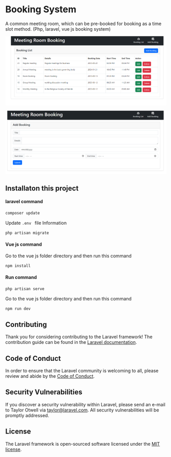 # Booking System
A common meeting room, which can be pre-booked for booking as a time slot method. (Php, laravel, vue js booking system)

![Booking System](Screenshot.png)

![Booking System](Screenshot1.png)


## Installaton this project
#### laravel command
```sh
composer update
```
Update `.env ` file Information

```sh
php artisan migrate
```
#### Vue js command
Go to the vue js folder directory and then run this command
```sh
npm install

```

#### Run command
```sh
php artisan serve

```
Go to the vue js folder directory and then run this command
```sh
npm run dev

```
## Contributing

Thank you for considering contributing to the Laravel framework! The contribution guide can be found in the [Laravel documentation](https://laravel.com/docs/contributions).

## Code of Conduct

In order to ensure that the Laravel community is welcoming to all, please review and abide by the [Code of Conduct](https://laravel.com/docs/contributions#code-of-conduct).

## Security Vulnerabilities

If you discover a security vulnerability within Laravel, please send an e-mail to Taylor Otwell via [taylor@laravel.com](mailto:taylor@laravel.com). All security vulnerabilities will be promptly addressed.

## License

The Laravel framework is open-sourced software licensed under the [MIT license](https://opensource.org/licenses/MIT).


[def]: Screenshot1.png
